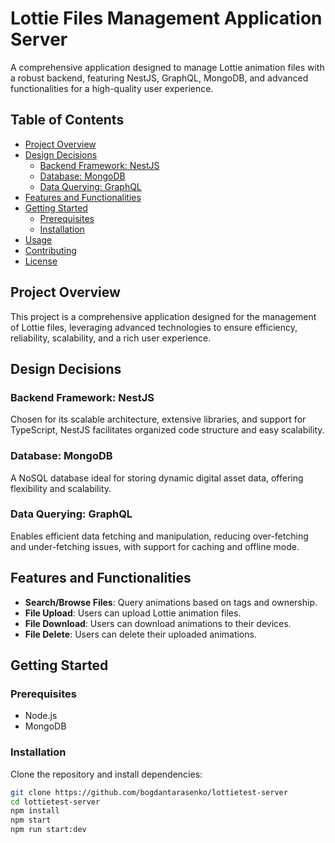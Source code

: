 # Lottie Files Management Application Server

A comprehensive application designed to manage Lottie animation files with a robust backend, featuring NestJS, GraphQL, MongoDB, and advanced functionalities for a high-quality user experience.

## Table of Contents

- [Project Overview](#project-overview)
- [Design Decisions](#design-decisions)
  - [Backend Framework: NestJS](#backend-framework-nestjs)
  - [Database: MongoDB](#database-mongodb)
  - [Data Querying: GraphQL](#data-querying-graphql)
- [Features and Functionalities](#features-and-functionalities)
- [Getting Started](#getting-started)
  - [Prerequisites](#prerequisites)
  - [Installation](#installation)
- [Usage](#usage)
- [Contributing](#contributing)
- [License](#license)

## Project Overview

This project is a comprehensive application designed for the management of Lottie files, leveraging advanced technologies to ensure efficiency, reliability, scalability, and a rich user experience.

## Design Decisions

### Backend Framework: NestJS

Chosen for its scalable architecture, extensive libraries, and support for TypeScript, NestJS facilitates organized code structure and easy scalability.

### Database: MongoDB

A NoSQL database ideal for storing dynamic digital asset data, offering flexibility and scalability.

### Data Querying: GraphQL

Enables efficient data fetching and manipulation, reducing over-fetching and under-fetching issues, with support for caching and offline mode.

## Features and Functionalities

- **Search/Browse Files**: Query animations based on tags and ownership.
- **File Upload**: Users can upload Lottie animation files.
- **File Download**: Users can download animations to their devices.
- **File Delete**: Users can delete their uploaded animations.

## Getting Started

### Prerequisites

- Node.js
- MongoDB

### Installation

Clone the repository and install dependencies:

```bash
git clone https://github.com/bogdantarasenko/lottietest-server
cd lottietest-server
npm install
npm start
npm run start:dev

